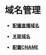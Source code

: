 # 域名管理<a name="live010011"></a>

-   **[配置直播域名](配置直播域名.md)**  

-   **[关联域名](关联域名.md)**  

-   **[配置CNAME](配置CNAME.md)**  


